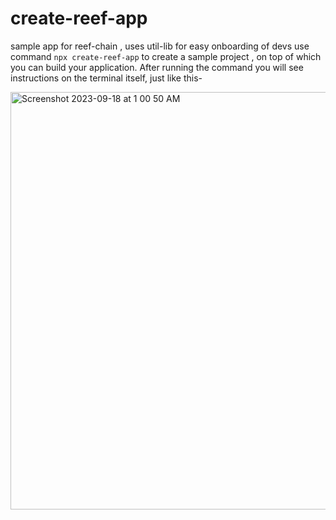 # create-reef-app
sample app for reef-chain , uses util-lib for easy onboarding of devs
use command ``` npx create-reef-app ``` to create a sample project , on top of which you can build your application. 
After running the command you will see instructions on the terminal itself, just like this-

<img width="668" alt="Screenshot 2023-09-18 at 1 00 50 AM" src="https://github.com/anukulpandey/create-reef-app/assets/62092256/99bdf655-068d-4698-be3c-e4292ff75481">
